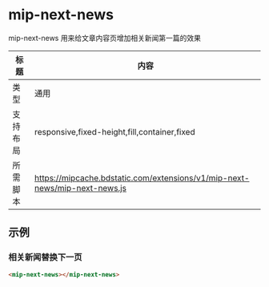 # mip-next-news

mip-next-news 用来给文章内容页增加相关新闻第一篇的效果

标题|内容
----|----
类型|通用
支持布局|responsive,fixed-height,fill,container,fixed
所需脚本|https://mipcache.bdstatic.com/extensions/v1/mip-next-news/mip-next-news.js
## 示例

### 相关新闻替换下一页
```html
<mip-next-news></mip-next-news>
```


